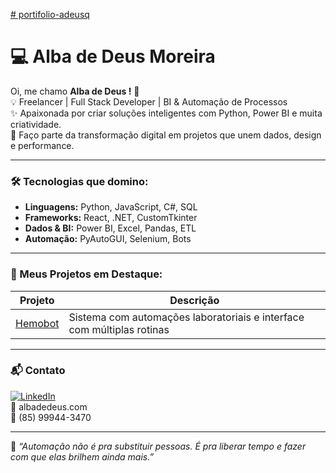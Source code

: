 [# portifolio-adeusq](https://github.com/adeusq/portifolio-adeusq/issues/1#issue-2997828853)


# 💻 Alba de Deus Moreira

Oi, me chamo **Alba de Deus !** 👋  
💡 Freelancer | Full Stack Developer | BI & Automação de Processos  
✨ Apaixonada por criar soluções inteligentes com Python, Power BI e muita criatividade.  
🚀 Faço parte da transformação digital em projetos que unem dados, design e performance.

---

### 🛠️ Tecnologias que domino:
- **Linguagens:** Python, JavaScript, C#, SQL  
- **Frameworks:** React, .NET, CustomTkinter  
- **Dados & BI:** Power BI, Excel, Pandas, ETL  
- **Automação:** PyAutoGUI, Selenium, Bots

---

### 📌 Meus Projetos em Destaque:
| Projeto | Descrição |
|--------|-----------|
| [Hemobot](https://github.com/seu-usuario/hemobot) | Sistema com automações laboratoriais e interface com múltiplas rotinas |

---

### 📬 Contato

[![LinkedIn](https://img.shields.io/badge/-LinkedIn-0A66C2?style=flat&logo=linkedin&logoColor=white)](https://www.linkedin.com/in/seu-usuario)  
📧 albadedeus.com  
📱 (85) 99944-3470

---

🧠 _“Automação não é pra substituir pessoas. É pra liberar tempo e fazer com que elas brilhem ainda mais.”_

